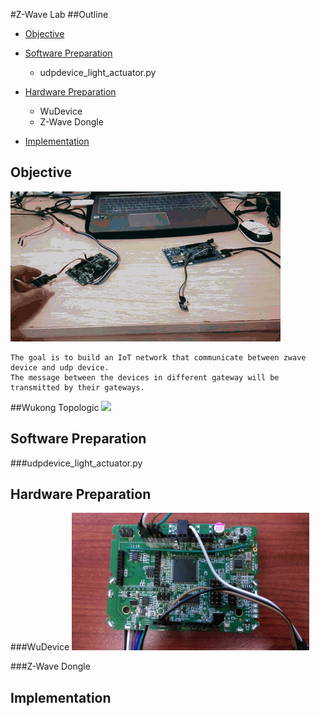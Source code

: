 #Z-Wave Lab
##Outline
* [Objective](#objective)

* [Software Preparation](#software-preparation)
  * udpdevice_light_actuator.py
* [Hardware Preparation](#hardware-preparation)
  * WuDevice
  * Z-Wave Dongle
* [Implementation](#implementation)

Objective
--------------------
<img src="./img/Lab6.gif" ><br/>
```
The goal is to build an IoT network that communicate between zwave device and udp device.
The message between the devices in different gateway will be transmitted by their gateways.
```
##Wukong Topologic
<img src="WuKong Topologic.png" ><br/>

Software Preparation
--------------------
###udpdevice_light_actuator.py

Hardware Preparation
--------------------
###WuDevice
<img src="./img/WuDevice.jpg" width="380" height="220">

###Z-Wave Dongle

Implementation
--------------------
